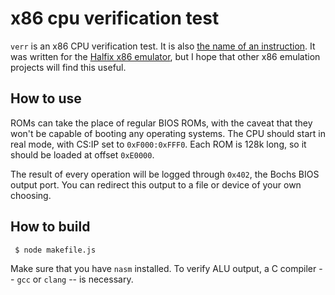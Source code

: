 # x86 cpu verification test

`verr` is an x86 CPU verification test. It is also [the name of an instruction](https://www.felixcloutier.com/x86/verr:verw). It was written for the [Halfix x86 emulator](https://github.com/nepx/halfix), but I hope that other x86 emulation projects will find this useful. 

## How to use 

ROMs can take the place of regular BIOS ROMs, with the caveat that they won't be capable of booting any operating systems. The CPU should start in real mode, with CS:IP set to `0xF000:0xFFF0`. Each ROM is 128k long, so it should be loaded at offset `0xE0000`. 

The result of every operation will be logged through `0x402`, the Bochs BIOS output port. You can redirect this output to a file or device of your own choosing. 

## How to build

```bash
 $ node makefile.js
```

Make sure that you have `nasm` installed. To verify ALU output, a C compiler -- `gcc` or `clang` -- is necessary. 